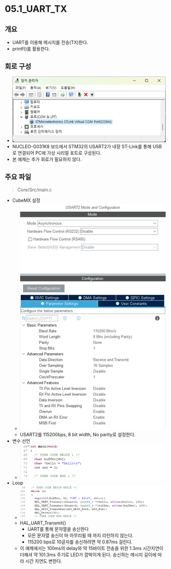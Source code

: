 # 05.1_UART_TX
## 개요
* UART를 이용해 메시지를 전송(TX)한다.
* printf()를 활용한다.

## 회로 구성
* ![devmgr](Doc/devmgr.png)
* NUCLEO-G031K8 보드에서 STM32의 USART2가 내장 ST-Link를 통해 USB로 연결되어 PC에 가상 시리얼 포트로 구성된다.
* 본 예제는 추가 회로가 필요하지 않다.

## 주요 파일

> Core/Src/main.c

* CubeMX 설정
    * ![usart](Doc/usart.png)
    * USART2를 115200bps, 8 bit width, No parity로 설정한다.
* 변수 선언
    * ![main.c](Doc/main_1.png)
* Loop
    * ![main.c](Doc/main_2.png)
    * HAL_UART_Transmit()
        * UART를 통해 문자열을 송신한다
        * 모든 문자열 송신이 마 마무리될 때 까지 리턴하지 않는다.
        * 115200 bps로 10글자를 송신하려면 약 0.87ms 걸린다.
    * 이 예제에서는 100ms의 delay와 약 15바이트 전송을 위한 1.3ms 시간지연이 더해셔 약 101.3ms 주기로 LED가 깜박이게 된다. 송신하는 메시지 길이에 따라 시간 지연도 변한다.
    